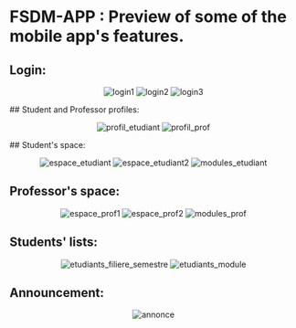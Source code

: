 # FSDM-APP : Preview of some of the mobile app's features.

## Login: 
<center>

![login1](https://user-images.githubusercontent.com/82706421/157054094-1a398dba-a702-46a6-bdb8-e021d4b997ff.JPG) ![login2](https://user-images.githubusercontent.com/82706421/157054098-6ef61a6c-077b-4520-9a21-ab2f00807f67.JPG) ![login3](https://user-images.githubusercontent.com/82706421/157054106-eaff9455-34a5-4cd5-b739-cc8fad5a4790.JPG)

</center>
## Student and Professor profiles:
<center>

![profil_etudiant](https://user-images.githubusercontent.com/82706421/157054046-fce222de-367b-4894-9a5e-fbd3a41d3921.JPG)       ![profil_prof](https://user-images.githubusercontent.com/82706421/157054056-a9a8e9dc-30eb-49da-8725-5607ee3d5da0.JPG) 
</center>
## Student's space:

<center>

![espace_etudiant](https://user-images.githubusercontent.com/82706421/157054075-377cfafd-a6e0-40d4-92f5-fbba3e03d9e7.JPG) ![espace_etudiant2](https://user-images.githubusercontent.com/82706421/157054077-cfe0760f-897b-48e6-bd56-4b1af51f088b.JPG) ![modules_etudiant](https://user-images.githubusercontent.com/82706421/157054114-77d9ebf8-125a-404e-b15f-2818342397b8.JPG)

</center>

## Professor's space:

<center>

![espace_prof1](https://user-images.githubusercontent.com/82706421/157054080-e237634d-9794-462a-b0f2-bfb85e85876d.JPG) ![espace_prof2](https://user-images.githubusercontent.com/82706421/157054083-1bc55ac5-21a8-48bf-99a8-0eaf535a5c95.JPG) ![modules_prof](https://user-images.githubusercontent.com/82706421/157054118-6ccfd449-aef6-444d-a371-200223e60d2d.JPG)

</center>



## Students' lists:

<center>


![etudiants_filiere_semestre](https://user-images.githubusercontent.com/82706421/157054086-f1f66eca-f872-4532-95cd-0e85c5366dbb.JPG) ![etudiants_module](https://user-images.githubusercontent.com/82706421/157054089-10b89dbf-60f4-4726-b8cd-fb53fd63aa48.JPG)

</center>

## Announcement:

<center>

![annonce](https://user-images.githubusercontent.com/82706421/157054067-0227d255-a731-4c2f-abfc-a1b557c7ec34.JPG)

</center>

